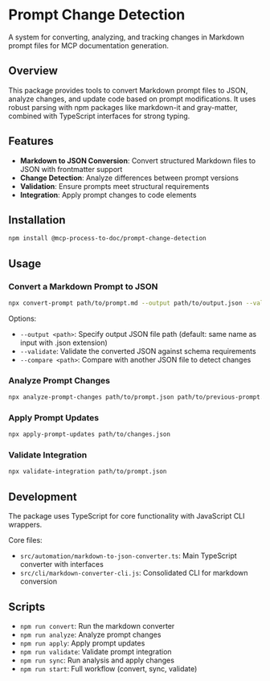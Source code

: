 # Prompt Change Detection

A system for converting, analyzing, and tracking changes in Markdown prompt files for MCP documentation generation.

## Overview

This package provides tools to convert Markdown prompt files to JSON, analyze changes, and update code based on prompt modifications. It uses robust parsing with npm packages like markdown-it and gray-matter, combined with TypeScript interfaces for strong typing.

## Features

- **Markdown to JSON Conversion**: Convert structured Markdown files to JSON with frontmatter support
- **Change Detection**: Analyze differences between prompt versions
- **Validation**: Ensure prompts meet structural requirements
- **Integration**: Apply prompt changes to code elements

## Installation

```bash
npm install @mcp-process-to-doc/prompt-change-detection
```

## Usage

### Convert a Markdown Prompt to JSON

```bash
npx convert-prompt path/to/prompt.md --output path/to/output.json --validate
```

Options:
- `--output <path>`: Specify output JSON file path (default: same name as input with .json extension)
- `--validate`: Validate the converted JSON against schema requirements
- `--compare <path>`: Compare with another JSON file to detect changes

### Analyze Prompt Changes

```bash
npx analyze-prompt-changes path/to/prompt.json path/to/previous-prompt.json
```

### Apply Prompt Updates

```bash
npx apply-prompt-updates path/to/changes.json
```

### Validate Integration

```bash
npx validate-integration path/to/prompt.json
```

## Development

The package uses TypeScript for core functionality with JavaScript CLI wrappers.

Core files:
- `src/automation/markdown-to-json-converter.ts`: Main TypeScript converter with interfaces
- `src/cli/markdown-converter-cli.js`: Consolidated CLI for markdown conversion

## Scripts

- `npm run convert`: Run the markdown converter
- `npm run analyze`: Analyze prompt changes
- `npm run apply`: Apply prompt updates
- `npm run validate`: Validate prompt integration
- `npm run sync`: Run analysis and apply changes
- `npm run start`: Full workflow (convert, sync, validate)
